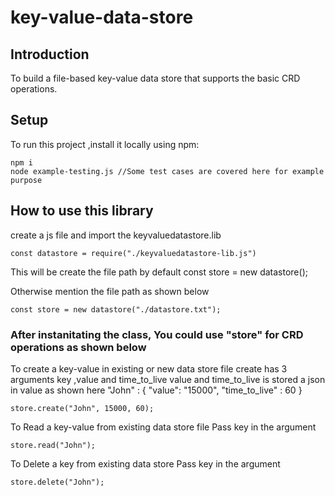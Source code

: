 # key-value-data-store

## Introduction

To build a file-based key-value data store that supports the basic CRD operations.

## Setup

To run this project ,install it locally using npm:

    npm i
    node example-testing.js //Some test cases are covered here for example purpose

## How to use this library

create a js file and import the keyvaluedatastore.lib

    const datastore = require("./keyvaluedatastore-lib.js")

This will be create the file path by default
    const store = new datastore();

Otherwise mention the file path as shown below

    const store = new datastore("./datastore.txt");

### After instanitating the class, You could use "store" for CRD operations as shown below

To create a key-value in existing or new data store file
create has 3 arguments key ,value and time_to_live
value and time_to_live is stored a json in value as shown here
        "John" : {
        "value": "15000",
        "time_to_live" : 60
        }

    store.create("John", 15000, 60);

To Read a key-value from existing data store file
Pass key in the argument

    store.read("John");

To Delete a key from existing data store
Pass key in the argument

    store.delete("John");
